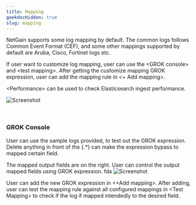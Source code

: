 ```yaml
---
title: Mapping
geekdocHidden: true
slug: mapping
---
```


NetGain supports some log mapping by default. The common logs follows Common Event Format (CEF), and some other mappings supported by default are Aruba, Cisco, Fortinet logs etc. 

If user want to customize log mapping, user can use the \<GROK console> and \<test mapping>. After getting the customize mapping GROK expression, user can add the mapping rule in <+ Add mapping>. 


\<Performance> can be used to check Elasticsearch ingest performance.


![Screenshot](/cloud_vista/siem/images/mapping.png)

&nbsp;

### GROK Console
User can use the sample logs provided, to test out the GROK expression. Delete anything in front of the {.*} can make the expression bypass to mapped certain field.

The mapped output fields are on the right. User can control the output mapped fields using GROK expression. 
fda
![Screenshot](/cloud_vista/siem/images/s.png)

User can add the new GROK expression in <+Add mapping>. After adding, user can test the mapping rule against all configured mappings in \<Test Mapping> to check if the log if mapped intendedly to the desired field.

